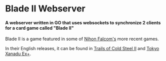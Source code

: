 # Blade II Webserver
#### A webserver written in GO that uses websockets to synchronize 2 clients for a card game called "Blade II"

Blade II is a game featured in some of [Nihon Falcom's](https://en.wikipedia.org/wiki/Nihon_Falcom) more recent games.

In their English releases, it can be found in [Trails of Cold Steel II](https://en.wikipedia.org/wiki/The_Legend_of_Heroes:_Trails_of_Cold_Steel_II) and [Tokyo Xanadu Ex+](https://en.wikipedia.org/wiki/Tokyo_Xanadu).
